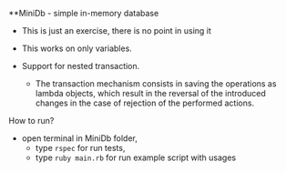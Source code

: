 **MiniDb - simple in-memory database
- This is just an exercise, there is no point in using it
- This works on only variables.
- Support for nested transaction.

  - The transaction mechanism consists in saving the operations as lambda objects, which result in the reversal of the introduced changes in the case of rejection of the performed actions.

How to run?
- open terminal in MiniDb folder,
  - type `rspec` for run tests,
  - type `ruby main.rb` for run example script with usages
